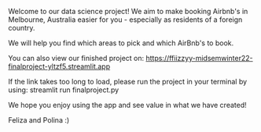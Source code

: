 Welcome to our data science project! We aim to make booking Airbnb's in Melbourne, Australia easier for you - especially as residents of a foreign country.

We will help you find which areas to pick and which AirBnb's to book.

You can also view our finished project on: https://ffiizzyy-midsemwinter22-finalproject-yltzf5.streamlit.app

If the link takes too long to load, please run the project in your terminal by using: streamlit run finalproject.py

We hope you enjoy using the app and see value in what we have created!

Feliza and Polina :)
